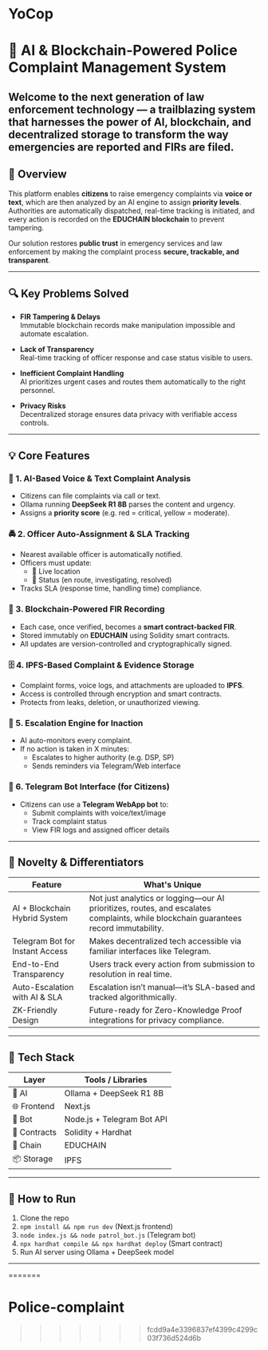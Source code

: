 
# YoCop

# 🚨 AI & Blockchain-Powered Police Complaint Management System

Welcome to the next generation of law enforcement technology — a trailblazing system that harnesses the power of AI, blockchain, and decentralized storage to transform the way emergencies are reported and FIRs are filed.
---

## 🌟 Overview

This platform enables **citizens** to raise emergency complaints via **voice or text**, which are then analyzed by an AI engine to assign **priority levels**. Authorities are automatically dispatched, real-time tracking is initiated, and every action is recorded on the **EDUCHAIN blockchain** to prevent tampering.

Our solution restores **public trust** in emergency services and law enforcement by making the complaint process **secure, trackable, and transparent**.

---

## 🔍 Key Problems Solved

- **FIR Tampering & Delays**  
  Immutable blockchain records make manipulation impossible and automate escalation.

- **Lack of Transparency**  
  Real-time tracking of officer response and case status visible to users.

- **Inefficient Complaint Handling**  
  AI prioritizes urgent cases and routes them automatically to the right personnel.

- **Privacy Risks**  
  Decentralized storage ensures data privacy with verifiable access controls.

---

## 💡 Core Features

### 🧠 1. AI-Based Voice & Text Complaint Analysis
- Citizens can file complaints via call or text.
- Ollama running **DeepSeek R1 8B** parses the content and urgency.
- Assigns a **priority score** (e.g. red = critical, yellow = moderate).

### 🚔 2. Officer Auto-Assignment & SLA Tracking
- Nearest available officer is automatically notified.
- Officers must update:
  - 📍 Live location
  - 🚨 Status (en route, investigating, resolved)
- Tracks SLA (response time, handling time) compliance.

### 🔗 3. Blockchain-Powered FIR Recording
- Each case, once verified, becomes a **smart contract-backed FIR**.
- Stored immutably on **EDUCHAIN** using Solidity smart contracts.
- All updates are version-controlled and cryptographically signed.

### 🗄️ 4. IPFS-Based Complaint & Evidence Storage
- Complaint forms, voice logs, and attachments are uploaded to **IPFS**.
- Access is controlled through encryption and smart contracts.
- Protects from leaks, deletion, or unauthorized viewing.

### 🔁 5. Escalation Engine for Inaction
- AI auto-monitors every complaint.
- If no action is taken in X minutes:
  - Escalates to higher authority (e.g. DSP, SP)
  - Sends reminders via Telegram/Web interface

### 🤖 6. Telegram Bot Interface (for Citizens)
- Citizens can use a **Telegram WebApp bot** to:
  - Submit complaints with voice/text/image
  - Track complaint status
  - View FIR logs and assigned officer details

---

## 🧬 Novelty & Differentiators

| Feature                            | What's Unique |
|-----------------------------------|---------------|
| AI + Blockchain Hybrid System     | Not just analytics or logging—our AI prioritizes, routes, and escalates complaints, while blockchain guarantees record immutability. |
| Telegram Bot for Instant Access   | Makes decentralized tech accessible via familiar interfaces like Telegram. |
| End-to-End Transparency           | Users track every action from submission to resolution in real time. |
| Auto-Escalation with AI & SLA     | Escalation isn’t manual—it’s SLA-based and tracked algorithmically. |
| ZK-Friendly Design                | Future-ready for Zero-Knowledge Proof integrations for privacy compliance. |

---

## 🧱 Tech Stack

| Layer        | Tools / Libraries                              |
|--------------|------------------------------------------------|
| 🧠 AI         | Ollama + DeepSeek R1 8B                        |
| 🌐 Frontend  | Next.js                                        |
| 🤖 Bot       | Node.js + Telegram Bot API                     |
| 🧾 Contracts | Solidity + Hardhat                             |
| 🔗 Chain     | EDUCHAIN                                       |
| 📦 Storage   | IPFS                                           |

---

## 🚀 How to Run

1. Clone the repo  
2. `npm install && npm run dev` (Next.js frontend)  
3. `node index.js && node patrol_bot.js` (Telegram bot)  
4. `npx hardhat compile && npx hardhat deploy` (Smart contract)  
5. Run AI server using Ollama + DeepSeek model  

---
=======
# Police-complaint
>>>>>>> fcdd9a4e3396837ef4399c4299c03f736d524d6b

